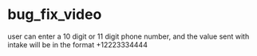 # bug_fix_video
user can enter a 10 digit or 11 digit phone number, and the value sent with intake will be in the format +12223334444

